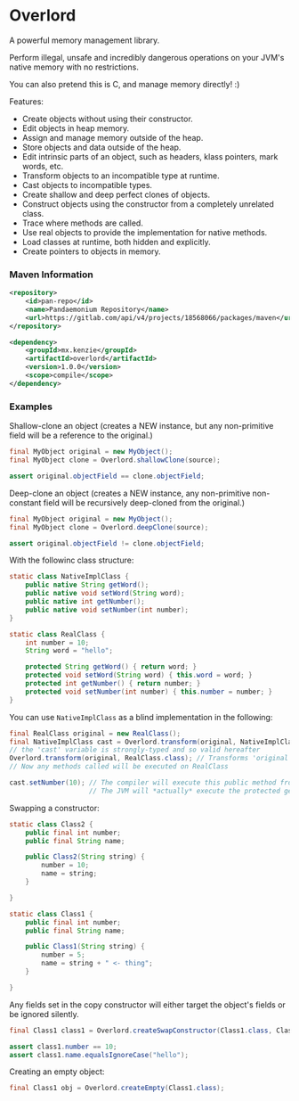 Overlord
=====

A powerful memory management library.

Perform illegal, unsafe and incredibly dangerous operations on your JVM's native memory with no restrictions.

You can also pretend this is C, and manage memory directly! :)

Features:
  * Create objects without using their constructor.
  * Edit objects in heap memory.
  * Assign and manage memory outside of the heap.
  * Store objects and data outside of the heap.
  * Edit intrinsic parts of an object, such as headers, klass pointers, mark words, etc.
  * Transform objects to an incompatible type at runtime.
  * Cast objects to incompatible types.
  * Create shallow and deep perfect clones of objects.
  * Construct objects using the constructor from a completely unrelated class.
  * Trace where methods are called.
  * Use real objects to provide the implementation for native methods.
  * Load classes at runtime, both hidden and explicitly.
  * Create pointers to objects in memory.
 

### Maven Information
```xml
<repository>
    <id>pan-repo</id>
    <name>Pandaemonium Repository</name>
    <url>https://gitlab.com/api/v4/projects/18568066/packages/maven</url>
</repository>
``` 

```xml
<dependency>
    <groupId>mx.kenzie</groupId>
    <artifactId>overlord</artifactId>
    <version>1.0.0</version>
    <scope>compile</scope>
</dependency>
```

### Examples

Shallow-clone an object (creates a NEW instance, but any non-primitive field will be a reference to the original.)
```java 
final MyObject original = new MyObject();
final MyObject clone = Overlord.shallowClone(source);

assert original.objectField == clone.objectField;
```

Deep-clone an object (creates a NEW instance, any non-primitive non-constant field will be recursively deep-cloned from the original.)
```java 
final MyObject original = new MyObject();
final MyObject clone = Overlord.deepClone(source);

assert original.objectField != clone.objectField;
```

With the followinc class structure:
```java
static class NativeImplClass {
    public native String getWord();
    public native void setWord(String word);
    public native int getNumber();
    public native void setNumber(int number);
}

static class RealClass {
    int number = 10;
    String word = "hello";

    protected String getWord() { return word; }
    protected void setWord(String word) { this.word = word; }
    protected int getNumber() { return number; }
    protected void setNumber(int number) { this.number = number; }
}
```

You can use `NativeImplClass` as a blind implementation in the following:
```java 
final RealClass original = new RealClass();
final NativeImplClass cast = Overlord.transform(original, NativeImplClass.class); // Transforms 'original' to an instance of NativeImplClass
// the 'cast' variable is strongly-typed and so valid hereafter
Overlord.transform(original, RealClass.class); // Transforms 'original' back to its true class
// Now any methods called will be executed on RealClass

cast.setNumber(10); // The compiler will execute this public method from NativeImplClass
                    // The JVM will *actually* execute the protected getNumber method from RealClass
```

Swapping a constructor:
```java
static class Class2 {
    public final int number;
    public final String name;

    public Class2(String string) {
        number = 10;
        name = string;
    }

}

static class Class1 {
    public final int number;
    public final String name;

    public Class1(String string) {
        number = 5;
        name = string + " <- thing";
    }

}
```

Any fields set in the copy constructor will either target the object's fields or be ignored silently.
```java 
final Class1 class1 = Overlord.createSwapConstructor(Class1.class, Class2.class, "hello");

assert class1.number == 10;
assert class1.name.equalsIgnoreCase("hello");
```

Creating an empty object:
```java 
final Class1 obj = Overlord.createEmpty(Class1.class);
```